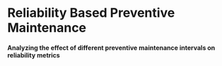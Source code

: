 # Reliability Based Preventive Maintenance

#### Analyzing the effect of different preventive maintenance intervals on reliability metrics
